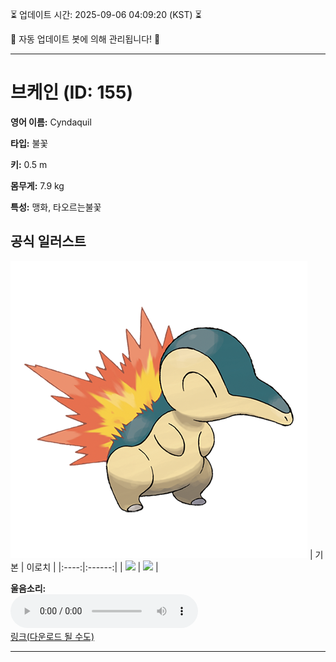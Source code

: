 
⏳ 업데이트 시간: 2025-09-06 04:09:20 (KST) ⏳

🤖 자동 업데이트 봇에 의해 관리됩니다! 🤖

---

# 브케인 (ID: 155)
**영어 이름:** Cyndaquil

**타입:** 불꽃

**키:** 0.5 m

**몸무게:** 7.9 kg

**특성:** 맹화, 타오르는불꽃

## 공식 일러스트
![](https://raw.githubusercontent.com/PokeAPI/sprites/master/sprites/pokemon/other/official-artwork/155.png)
| 기본 | 이로치 |
|:----:|:------:|
| <img src="http://play.pokemonshowdown.com/sprites/ani/cyndaquil.gif" width="200"> | <img src="http://play.pokemonshowdown.com/sprites/ani-shiny/cyndaquil.gif" width="200"> |

**울음소리:**<br><audio controls src="https://raw.githubusercontent.com/PokeAPI/cries/main/cries/pokemon/latest/155.ogg"></audio><br> [링크(다운로드 될 수도)](https://raw.githubusercontent.com/PokeAPI/cries/main/cries/pokemon/latest/155.ogg)


---
